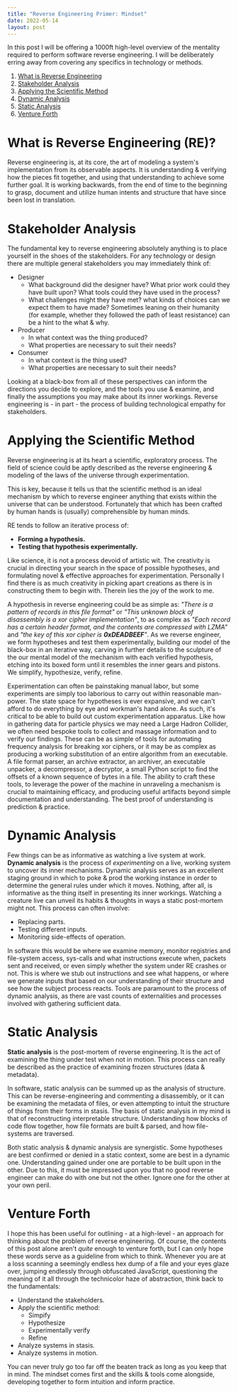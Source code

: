 ```yaml
---
title: "Reverse Engineering Primer: Mindset"
date: 2022-05-14
layout: post
---
```


In this post I will be offering a 1000ft high-level overview of the mentality
required to perform software reverse engineering. I will be deliberately erring
away from covering any specifics in technology or methods.


 1. [What is Reverse Engineering](#what-is-re)
 2. [Stakeholder Analysis](#stakeholder-analysis)
 3. [Applying the Scientific Method](#scientific-method)
 4. [Dynamic Analysis](#dynamic-analysis)
 5. [Static Analysis](#static-analysis)
 6. [Venture Forth](#venture-forth)

# <a name="what-is-re">What is Reverse Engineering (RE)?</a>

Reverse engineering is, at its core, the art of modeling a system's
implementation from its observable aspects. It is understanding & verifying how
the pieces fit together, and using that understanding to achieve some further
goal. It is working backwards, from the end of time to the beginning to grasp,
document and utilize human intents and structure that have since been lost in
translation.


# <a name="stakeholder-analysis">Stakeholder Analysis</a>

The fundamental key to reverse engineering absolutely anything is to place
yourself in the shoes of the stakeholders. For any technology or design there
are multiple general stakeholders you may immediately think of:

 * Designer
   + What background did the designer have? What prior work could they have
     built upon? What tools could they have used in the process?
   + What challenges might they have met? what kinds of choices can we expect
     them to have made? Sometimes leaning on their humanity (for example,
     whether they followed the path of least resistance) can be a hint to the
     what & why.
 * Producer
   + In what context was the thing produced?
   + What properties are necessary to suit their needs?
 * Consumer
   + In what context is the thing used?
   + What properties are necessary to suit their needs?

Looking at a black-box from all of these perspectives can inform the directions
you decide to explore, and the tools you use & examine, and finally the
assumptions you may make about its inner workings. Reverse engineering is - in
part - the process of building technological empathy for stakeholders.


# <a name="scientific-method">Applying the Scientific Method</a>

Reverse engineering is at its heart a scientific, exploratory process. The field
of science could be aptly described as the reverse engineering & modeling of the
laws of the universe through experimentation.

This is key, because it tells us that the scientific method is an ideal
mechanism by which to reverse engineer anything that exists within the universe
that can be understood. Fortunately that which has been crafted by human hands
is (usually) comprehensible by human minds.

RE tends to follow an iterative process of:

 * **Forming a hypothesis.**
 * **Testing that hypothesis experimentally.**

Like science, it is not a process devoid of artistic wit. The creativity is
crucial in directing your search in the space of possible hypotheses, and
formulating novel & effective approaches for experimentation. Personally I find
there is as much creativity in picking apart creations as there is in
constructing them to begin with. Therein lies the joy of the work to me.

A hypothesis in reverse engineering could be as simple as: _"There is a pattern
of records in this file format"_ or _"This unknown block of disassembly is a xor
cipher implementation"_, to as complex as _"Each record has a certain header
format, and the contents are compressed with LZMA"_ and _"the key of this xor
cipher is **0xDEADBEEF**"_. As we reverse engineer, we form hypotheses and test
them experimentally, building our model of the black-box in an iterative way,
carving in further details to the sculpture of the our mental model of the
mechanism with each verified hypothesis, etching into its boxed form until it
resembles the inner gears and pistons. We simplify, hypothesize, verify, refine.

Experimentation can often be painstaking manual labor, but some experiments are
simply too laborious to carry out within reasonable man-power. The state space
for hypotheses is ever expansive, and we can't afford to do everything by eye
and workman's hand alone. As such, it's critical to be able to build out custom
experimentation apparatus. Like how in gathering data for particle physics we
may need a Large Hadron Collider, we often need bespoke tools to collect and
massage information and to verify our findings. These can be as simple of tools
for automating frequency analysis for breaking xor ciphers, or it may be as
complex as producing a working substitution of an entire algorithm from an
executable. A file format parser, an archive extractor, an archiver, an
executable unpacker, a decompressor, a decryptor, a small Python script to find
the offsets of a known sequence of bytes in a file. The ability to craft these
tools, to leverage the power of the machine in unraveling a mechanism is crucial
to maintaining efficacy, and producing useful artifacts beyond simple
documentation and understanding. The best proof of understanding is prediction &
practice.


# <a name="dynamic-analysis">Dynamic Analysis</a>

Few things can be as informative as watching a live system at work. **Dynamic
analysis** is the process of _experimenting_ on a live, working system to
uncover its inner mechanisms. Dynamic analysis serves as an excellent staging
ground in which to poke & prod the working instance in order to determine the
general rules under which it moves. Nothing, after all, is informative as the
thing itself in presenting its inner workings. Watching a creature live can
unveil its habits & thoughts in ways a static post-mortem might not. This
process can often involve:

 * Replacing parts.
 * Testing different inputs.
 * Monitoring side-effects of operation.

In software this would be where we examine memory, monitor registries and
file-system access, sys-calls and what instructions execute when, packets sent
and received, or even simply whether the system under RE crashes or not. This is
where we stub out instructions and see what happens, or where we generate inputs
that based on our understanding of their structure and see how the subject
process reacts. Tools are paramount to the process of dynamic analysis, as there
are vast counts of externalities and processes involved with gathering
sufficient data.


# <a name="static-analysis">Static Analysis</a>

**Static analysis** is the post-mortem of reverse engineering. It is the act of
examining the thing under test when not in motion. This process can really be
described as the practice of examining frozen structures (data & metadata).

In software, static analysis can be summed up as the analysis of structure. This
can be reverse-engineering and commenting a disassembly, or it can be examining
the metadata of files, or even attempting to intuit the structure of things from
their forms in stasis. The basis of static analysis in my mind is that of
reconstructing interpretable structure. Understanding how blocks of code flow
together, how file formats are built & parsed, and how file-systems are
traversed.

Both static analysis & dynamic analysis are synergistic. Some hypotheses are
best confirmed or denied in a static context, some are best in a dynamic one.
Understanding gained under one are portable to be built upon in the other. Due
to this, it must be impressed upon you that no good reverse engineer can make do
with one but not the other. Ignore one for the other at your own peril.


# <a name="venture-forth">Venture Forth</a>

I hope this has been useful for outlining - at a high-level - an approach for
thinking about the problem of reverse engineering. Of course, the contents of
this post alone aren't _quite_ enough to venture forth, but I can only hope
these words serve as a guideline from which to think. Whenever you are at a loss
scanning a seemingly endless hex dump of a file and your eyes glaze over,
jumping endlessly through obfuscated JavaScript, questioning the meaning of it
all through the technicolor haze of abstraction, think back to the fundamentals:

 * Understand the stakeholders.
 * Apply the scientific method:
   + Simpify
   + Hypothesize
   + Experimentally verify
   + Refine
 * Analyze systems in stasis.
 * Analyze systems in motion.

You can never truly go too far off the beaten track as long as you keep that in
mind. The mindset comes first and the skills & tools come alongside, developing
together to form intuition and inform practice.
